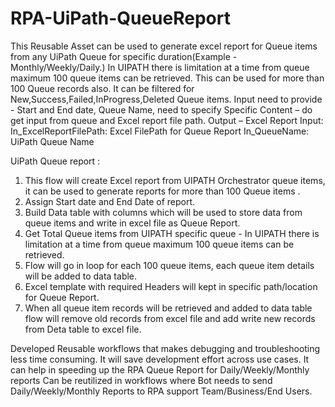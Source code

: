 # RPA-UiPath-QueueReport

This Reusable Asset can be used to generate excel report for Queue items from any UiPath Queue for specific duration(Example - Monthly/Weekly/Daily.)
In UIPATH there is limitation at a time from queue maximum 100 queue items can be retrieved. This can be used for more than 100 Queue records also.
 It can be filtered for New,Success,Failed,InProgress,Deleted Queue items.
Input need to provide - Start and End date, Queue Name, need to specify Specific Content – do get input from queue and Excel report file path.
Output – Excel Report
Input:
In_ExcelReportFilePath: Excel FilePath for Queue Report
In_QueueName: UiPath Queue Name

UiPath Queue report :

1. This flow will create Excel report from UIPATH Orchestrator queue items, it can be used to generate reports for more than 100 Queue items .
2.  Assign Start date and End Date of report.
3.  Build Data table with columns which will be used to store data from queue items and write in excel file as Queue Report.
4. Get Total Queue items from UIPATH specific queue - In UIPATH there is limitation at a time from queue maximum 100 queue items can be retrieved.
5.  Flow will go in loop for each 100 queue items, each queue item details will be added to data table.
6. Excel template with required Headers will kept in specific path/location for Queue Report.
7. When all queue item records will be retrieved and added to data table flow will remove old records from excel file and add write new records from Deta table to excel file.

Developed Reusable workflows that makes debugging and troubleshooting less time consuming.
It will save development effort across use cases.
It can help in speeding up the RPA Queue Report for Daily/Weekly/Monthly reports
Can be reutilized in workflows where Bot needs to send Daily/Weekly/Monthly Reports to RPA support Team/Business/End Users.
